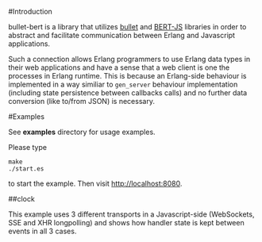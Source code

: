 #Introduction

bullet-bert is a library that utilizes [bullet](/extend/bullet) and [BERT-JS](/studzien/BERT-JS) libraries in order to abstract and facilitate communication between Erlang and Javascript applications.

Such a connection allows Erlang programmers to use Erlang data types in their web applications and have a sense that a web client is one the processes in Erlang runtime. This is because an Erlang-side behaviour is implemented in a way similiar to `gen_server` behaviour implementation (including state persistence between callbacks calls) and no further data conversion (like to/from JSON) is necessary.

#Examples

See **examples** directory for usage examples.

Please type
```
make
./start.es
```
to start the example. Then visit [http://localhost:8080](http://localhost:8080).

##clock

This example uses 3 different transports in a Javascript-side (WebSockets, SSE and XHR longpolling) and shows how handler state is kept between events in all 3 cases.
